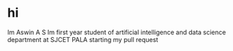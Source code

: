 # hi
Im Aswin A S
Im first year student of artificial intelligence and data science department at SJCET PALA
starting my pull request
